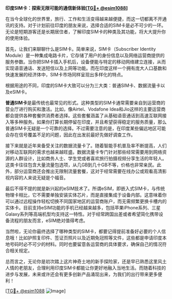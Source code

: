 **印度SIM卡：探索无限可能的通信新体验[[TG💪+ @esim1088](https://t.me/s/esim1088)]**

在当今全球化的世界里，旅行、工作和生活变得越来越便捷，而这一切都离不开通讯的支持。对于计划前往印度的朋友来说，选择合适的SIM卡是必不可少的一环。无论是短期游客还是长期居住者，了解印度SIM卡的种类及其功能，将大大提升你的使用体验。

首先，让我们来聊聊什么是SIM卡。简单来说，SIM卡（Subscriber Identity Module）是一种集成电路卡片，它存储了用户的身份信息以及网络运营商提供的服务参数。当你把SIM卡插入手机后，设备便能与特定的移动网络建立连接，从而实现语音通话、发送短信以及上网等功能。而在印度这样一个拥有庞大人口基数和快速发展的经济体中，SIM卡市场同样呈现出多样化的特点。

根据用途的不同，印度的SIM卡大致可以分为三大类：普通SIM卡、数据流量卡以及eSIM卡。

**普通SIM卡**是最传统也最常见的形式。这种类型的SIM卡通常需要亲自到运营商的营业厅进行购买和激活。比如，像Airtel、Vodafone Idea和Jio这样的主要运营商都会提供各种套餐供消费者选择。这些套餐涵盖了从基础语音通话到高速互联网接入等多种服务。如果你打算长期停留在印度，并且希望获得稳定的服务质量，那么普通SIM卡无疑是一个可靠的选择。不过需要注意的是，在印度某些偏远地区可能会存在信号覆盖不足的问题，因此在出发前最好先做好调查工作。

接下来就是近年来备受关注的数据流量卡了。随着智能手机普及率不断提高，人们对移动互联网的需求也越来越旺盛。数据流量卡专门针对那些经常需要用到网络资源的人群设计，比如商务人士、学生党或者喜欢旅行拍摄视频分享生活的年轻人。这类卡往往包含大量流量包选项，从几GB到几十GB不等，价格也非常亲民。此外，部分运营商还会推出无限制流量套餐，这对于经常需要在线办公或观看高清影视内容的人来说无疑是个福音。

最后不得不提的就是新兴起的eSIM技术了。所谓eSIM，即嵌入式SIM卡，与传统物理卡相比，它不需要单独安装实体芯片，而是直接集成于设备内部。这意味着你可以通过远程操作轻松切换不同国家地区的运营商账户，而无需频繁更换卡槽内的实体卡。目前支持eSIM功能的手机已经越来越多，包括苹果iPhone系列、三星Galaxy系列等高端机型均支持这一特性。对于经常跨国出差或者希望简化携带设备流程的朋友而言，eSIM绝对值得考虑。

当然啦，无论你最终选择了哪种类型的SIM卡，都要记得提前准备好必要的个人信息哦！比如护照复印件、签证页照片以及近期免冠照等文件，这些都是申请印度本地号码时必不可少的材料。同时也要留意各运营商的具体要求，确保自己的情况符合相关规定。

总而言之，无论你是初次踏上这片神奇土地的新手探险家，还是早已熟悉这里风土人情的老朋友，合理利用印度SIM卡都能让你更好地融入当地生活。而随着科技的进步与发展，未来或许还会有更多创新产品涌现出来，为我们的出行带来更多便利！

[[TG💪+ @esim1088](https://t.me/s/esim1088) ![Image](https://i.postimg.cc/4NQfJmqS/Snipaste-2025-05-13-00-14-12.png)]